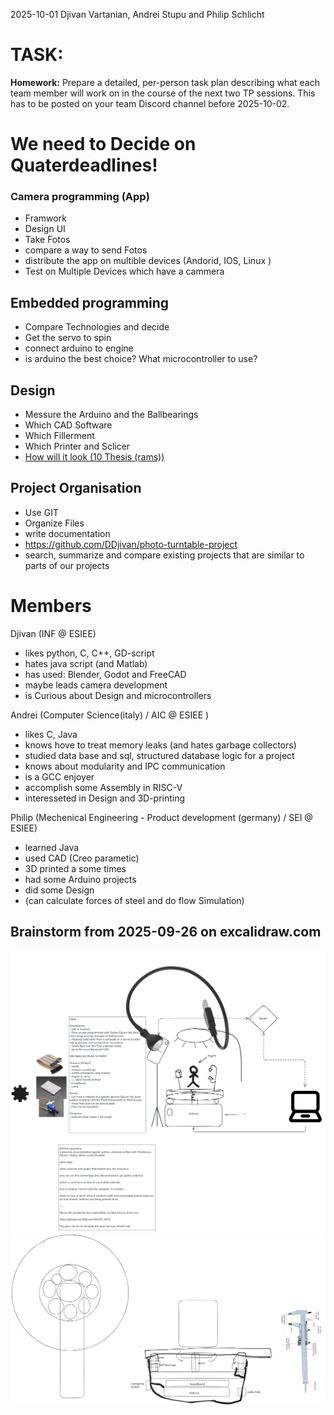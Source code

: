 2025-10-01
Djivan Vartanian, Andrei Stupu and Philip Schlicht

# TASK:
**Homework:** Prepare a detailed, per-person task plan describing what each team member will work on in the course of the next two TP sessions. This has to be posted on your team Discord channel before 2025-10-02.

# We need to Decide on Quaterdeadlines!

### Camera programming (App)
- Framwork
- Design UI
- Take Fotos
- compare a way to send Fotos
- distribute the app on multible devices (Andorid, IOS, Linux )
- Test on Multiple Devices which have a cammera

## Embedded programming
 - Compare Technologies and decide
 - Get the servo to spin
 - connect arduino to engine
 - is arduino the best choice? What microcontroller to use?

## Design
 - Messure the Arduino and the Ballbearings
 - Which CAD Software
 - Which Fillerment
 - Which Printer and Sclicer
 - [How will it look (10 Thesis (rams))](https://rams-foundation.org/foundation/design-comprehension/theses/)

## Project Organisation
- Use GIT
- Organize Files
- write documentation
- https://github.com/DDjivan/photo-turntable-project
- search, summarize and compare existing projects that are similar to parts of our projects

# Members

Djivan (INF @ ESIEE)
- likes python, C, C++, GD-script
- hates java script (and Matlab)
- has used: Blender, Godot and FreeCAD
- maybe leads camera development
- is Curious about Design and microcontrollers

Andrei (Computer Science(italy) / AIC @ ESIEE )
- likes C, Java
- knows hove to treat memory leaks (and hates garbage collectors)
- studied data base and sql, structured database logic for a project
- knows about modularity and IPC communication
- is a GCC enjoyer
- accomplish some Assembly in RISC-V
- interesseted in Design and 3D-printing

Philip (Mechenical Engineering - Product development (germany) / SEI @ ESIEE)
- learned Java
- used CAD (Creo parametic)
- 3D printed a some times
- had some Arduino projects
- did some Design
- (can calculate forces of steel and do flow Simulation)
## Brainstorm from 2025-09-26 on excalidraw.com
![](attachments/Unbenannt-2025-10-01-1927.png)![](attachments/Unbenannt-2025-10-01-1928.png)